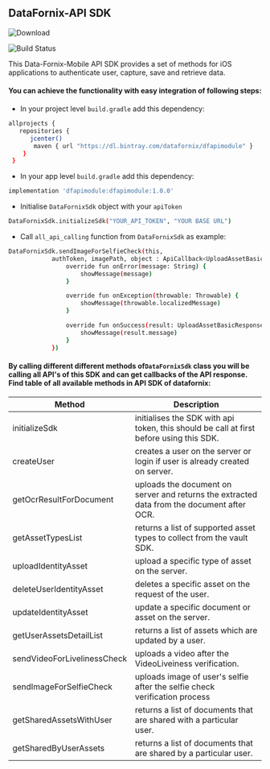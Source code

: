 
## DataFornix-API SDK
![Download](https://api.bintray.com/packages/datafornix/dfapimodule/dfapimodule/images/download.svg)

![Build Status](https://travis-ci.org/joemccann/dillinger.svg?branch=master)


This Data-Fornix-Mobile API SDK provides a set of methods for iOS applications to authenticate user, capture, save and retrieve data.

#### You can achieve the functionality with easy integration of following steps:
- In your project level `build.gradle` add this dependency:
```sh 
allprojects {
   repositories {
      jcenter()
       maven { url "https://dl.bintray.com/datafornix/dfapimodule" }
    }
 } 
```
- In your app level `build.gradle` add this dependency:
```sh
implementation 'dfapimodule:dfapimodule:1.0.0'
```
- Initialise `DataFornixSdk` object with your `apiToken`
```sh
DataFornixSdk.initializeSdk("YOUR_API_TOKEN", "YOUR BASE URL")
```
- Call `all_api_calling` function from `DataFornixSdk` as example:
```sh
DataFornixSdk.sendImageForSelfieCheck(this,
            authToken, imagePath, object : ApiCallback<UploadAssetBasicResponse> {
                override fun onError(message: String) {
                    showMessage(message)
                }

                override fun onException(throwable: Throwable) {
                    showMessage(throwable.localizedMessage)
                }

                override fun onSuccess(result: UploadAssetBasicResponse) {
                    showMessage(result.message)
                }
            })
```

#### By calling different different methods of`DataFornixSdk` class you will be calling all API's of this SDK and can get callbacks of the API response. Find table of all available methods in API SDK of datafornix:

| Method | Description | 
|--|--|
| initializeSdk | initialises the SDK with api token, this should be call at first before using this SDK. |
| createUser | creates a user on the server or login if user is already created on server. |
| getOcrResultForDocument | uploads the document on server and returns the extracted data from the document after OCR. |
| getAssetTypesList | returns a list of supported asset types to collect from the vault SDK. |
| uploadIdentityAsset | upload a specific type of asset on the server. |
| deleteUserIdentityAsset | deletes a specific asset on the request of the user. |
| updateIdentityAsset | update a specific document or asset on the server. |
| getUserAssetsDetailList | returns a list of assets which are updated by a user. |
| sendVideoForLivelinessCheck | uploads a video after the VideoLiveiness verification. |
| sendImageForSelfieCheck | uploads image of user's selfie after the selfie check verification process |
| getSharedAssetsWithUser | returns a list of documents that are shared with a particular user. |
| getSharedByUserAssets | returns a list of documents that are shared by a particular user. |
